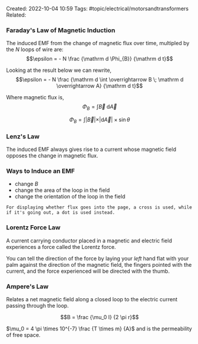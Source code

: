 Created: 2022-10-04 10:59
Tags: #topic/electrical/motorsandtransformers
Related: 

### Faraday's Law of Magnetic Induction
The induced EMF from the change of magnetic flux over time, multipled by the $N$ loops of wire are:
$$\epsilon = - N \frac {\mathrm d \Phi_{B}} {\mathrm d t}$$

Looking at the result below we can rewrite,
$$\epsilon = - N \frac {\mathrm d \int \overrightarrow B \; \mathrm d \overrightarrow A} {\mathrm d t}$$

Where magnetic flux is,
$$\Phi_{B} = \int \overrightarrow B \; \mathrm d \overrightarrow A$$

$$\Phi_{B} = \int \vert \overrightarrow B \vert \times \vert \mathrm d \overrightarrow A \vert \times \sin \theta$$

### Lenz's Law
The induced EMF always gives rise to a current whose magnetic field opposes the change in magnetic flux. 

### Ways to Induce an EMF
- change $B$
- change the area of the loop in the field
- change the orientation of the loop in the field 

```ad-note
For displaying whether flux goes into the page, a cross is used, while if it's going out, a dot is used instead.
```

### Lorentz Force Law
A current carrying conductor placed in a magnetic and electric field experiences a force called the Lorentz force.

You can tell the direction of the force by laying your *left* hand flat with your palm against the direction of the magnetic field, the fingers pointed with the current, and the force experienced will be directed with the thumb.

### Ampere's Law
Relates a net magnetic field along a closed loop to the electric current passing through the loop.

$$B = \frac {\mu_0 I} {2 \pi r}$$

$\mu_0 = 4 \pi \times 10^{-7} \frac {T \times m} {A}$ and is the permeability of free space.
